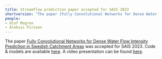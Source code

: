 ```yaml
---
title: Streamflow prediction paper accepted for SAIS 2023
shortversion: "The paper [Fully Convolutional Networks for Dense Water Flow Intensity Prediction in Swedish Catchment Areas](https://ecp.ep.liu.se/index.php/sais/article/view/714) was accepted for SAIS 2023."
people:
- Olof Mogren
- Aleksis Pirinen
---
```


The paper [Fully Convolutional Networks for Dense Water Flow Intensity Prediction in Swedish Catchment Areas](https://ecp.ep.liu.se/index.php/sais/article/view/714) was accepted for SAIS 2023. Code & models are available [here](https://github.com/aleksispi/fcn-water-flow). A video presentation can be found [here](https://youtu.be/dnE0AfiqoZo?si=0gWf5QhT0w__fcpw).



